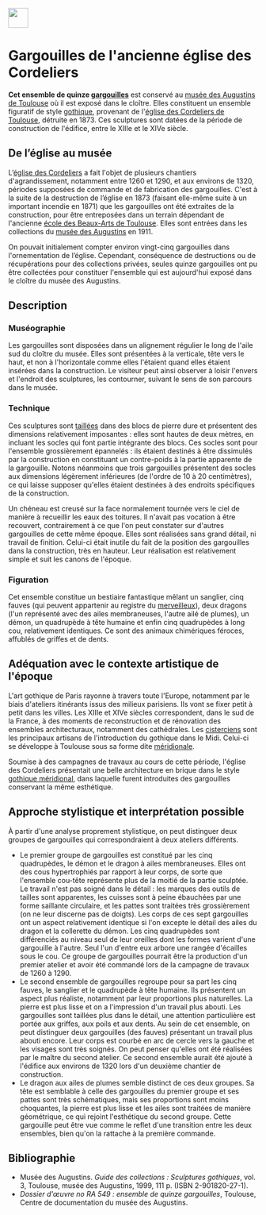 <a href="https://juncture-digital.org"><img src="https://raw.githubusercontent.com/digitalArtHistory/recits-numeriques/main/images/btn_juncture.svg" style="height:40px"></a>

<param ve-config 
       title="depart" 
       banner="/images/ViennaDioscoridesFolio483vBirds.jpg" 
       layout="vertical">

# Gargouilles de l'ancienne église des Cordeliers

<!-- source : https://fr.wikipedia.org/wiki/Gargouilles_de_l%27ancienne_%C3%A9glise_des_Cordeliers -->

**Cet ensemble de quinze [gargouilles](https://fr.wikipedia.org/wiki/Gargouilles)** est conservé au [musée des Augustins de Toulouse](https://fr.wikipedia.org/wiki/Mus%C3%A9e_des_Augustins_de_Toulouse) où il est exposé dans le cloître. Elles constituent un ensemble figuratif de style [gothique](https://fr.wikipedia.org/wiki/Art_gothique), provenant de l'[église des Cordeliers de Toulouse](https://fr.wikipedia.org/wiki/%C3%89glise_des_Cordeliers_de_Toulouse), détruite en 1873. Ces sculptures sont datées de la période de construction de l'édifice, entre le XIIIe et le XIVe siècle. 

## De l’église au musée

L’[église des Cordeliers](https://fr.wikipedia.org/wiki/%C3%89glise_des_Cordeliers_de_Toulouse) a fait l'objet de plusieurs chantiers d'agrandissement, notamment entre 1260 et 1290, et aux environs de 1320, périodes supposées de commande et de fabrication des gargouilles. C'est à la suite de la destruction de l’église en 1873 (faisant elle-même suite à un important incendie en 1871) que les gargouilles ont été extraites de la construction, pour être entreposées dans un terrain dépendant de l'ancienne [école des Beaux-Arts de Toulouse](https://fr.wikipedia.org/wiki/%C3%89cole_sup%C3%A9rieure_des_beaux-arts_de_Toulouse). Elles sont entrées dans les collections du [musée des Augustins](https://fr.wikipedia.org/wiki/Mus%C3%A9e_des_Augustins_de_Toulouse) en 1911.

On pouvait initialement compter environ vingt-cinq gargouilles dans l'ornementation de l’église. Cependant, conséquence de destructions ou de récupérations pour des collections privées, seules quinze gargouilles ont pu être collectées pour constituer l'ensemble qui est aujourd'hui exposé dans le cloître du musée des Augustins. 

## Description

### Muséographie

Les gargouilles sont disposées dans un alignement régulier le long de l'aile sud du cloître du musée. Elles sont présentées à la verticale, tête vers le haut, et non à l'horizontale comme elles l'étaient quand elles étaient insérées dans la construction. Le visiteur peut ainsi observer à loisir l'envers et l'endroit des sculptures, les contourner, suivant le sens de son parcours dans le musée. 

### Technique

Ces sculptures sont [taillées](https://fr.wikipedia.org/wiki/Sculpture#Taille.2C_modelage.2C_assemblage.2C_st.C3.A9r.C3.A9olithographie) dans des blocs de pierre dure et présentent des dimensions relativement imposantes : elles sont hautes de deux mètres, en incluant les socles qui font partie intégrante des blocs. Ces socles sont pour l'ensemble grossièrement épannelés : ils étaient destinés à être dissimulés par la construction en constituant un contre-poids à la partie apparente de la gargouille. Notons néanmoins que trois gargouilles présentent des socles aux dimensions légèrement inférieures (de l'ordre de 10 à 20 centimètres), ce qui laisse supposer qu'elles étaient destinées à des endroits spécifiques de la construction.

Un chéneau est creusé sur la face normalement tournée vers le ciel de manière à recueillir les eaux des toitures. Il n'avait pas vocation à être recouvert, contrairement à ce que l'on peut constater sur d'autres gargouilles de cette même époque. Elles sont réalisées sans grand détail, ni travail de finition. Celui-ci était inutile du fait de la position des gargouilles dans la construction, très en hauteur. Leur réalisation est relativement simple et suit les canons de l'époque. 

### Figuration

Cet ensemble constitue un bestiaire fantastique mêlant un sanglier, cinq fauves (qui peuvent appartenir au registre du [merveilleux](https://fr.wikipedia.org/wiki/Merveilleux)), deux dragons (l'un représenté avec des ailes membraneuses, l'autre ailé de plumes), un démon, un quadrupède à tête humaine et enfin cinq quadrupèdes à long cou, relativement identiques. Ce sont des animaux chimériques féroces, affublés de griffes et de dents. 

## Adéquation avec le contexte artistique de l'époque

L'art gothique de Paris rayonne à travers toute l'Europe, notamment par le biais d'ateliers itinérants issus des milieux parisiens. Ils vont se fixer petit à petit dans les villes. Les XIIIe et XIVe siècles correspondent, dans le sud de la France, à des moments de reconstruction et de rénovation des ensembles architecturaux, notamment des cathédrales. Les [cisterciens](https://fr.wikipedia.org/wiki/Cisterciens) sont les principaux artisans de l'introduction du gothique dans le Midi. Celui-ci se développe à Toulouse sous sa forme dite [méridionale](https://fr.wikipedia.org/wiki/Gothique_m%C3%A9ridional).

Soumise à des campagnes de travaux au cours de cette période, l'église des Cordeliers présentait une belle architecture en brique dans le style [gothique méridional](https://fr.wikipedia.org/wiki/Gothique_m%C3%A9ridional), dans laquelle furent introduites des gargouilles conservant la même esthétique. 

## Approche stylistique et interprétation possible

À partir d'une analyse proprement stylistique, on peut distinguer deux groupes de gargouilles qui correspondraient à deux ateliers différents.

- Le premier groupe de gargouilles est constitué par les cinq quadrupèdes, le démon et le dragon à ailes membraneuses. Elles ont des cous hypertrophiés par rapport à leur corps, de sorte que l'ensemble cou-tête représente plus de la moitié de la partie sculptée. Le travail n'est pas soigné dans le détail : les marques des outils de tailles sont apparentes, les cuisses sont à peine ébauchées par une forme saillante circulaire, et les pattes sont traitées très grossièrement (on ne leur discerne pas de doigts). Les corps de ces sept gargouilles ont un aspect relativement identique si l'on excepte le détail des ailes du dragon et la collerette du démon. Les cinq quadrupèdes sont différenciés au niveau seul de leur oreilles dont les formes varient d'une gargouille à l'autre. Seul l'un d'entre eux arbore une rangée d'écailles sous le cou. Ce groupe de gargouilles pourrait être la production d'un premier atelier et avoir été commandé lors de la campagne de travaux de 1260 à 1290.
- Le second ensemble de gargouilles regroupe pour sa part les cinq fauves, le sanglier et le quadrupède à tête humaine. Ils présentent un aspect plus réaliste, notamment par leur proportions plus naturelles. La pierre est plus lisse et on a l'impression d'un travail plus abouti. Les gargouilles sont taillées plus dans le détail, une attention particulière est portée aux griffes, aux poils et aux dents. Au sein de cet ensemble, on peut distinguer deux gargouilles (des fauves) présentant un travail plus abouti encore. Leur corps est courbé en arc de cercle vers la gauche et les visages sont très soignés. On peut penser qu'elles ont été réalisées par le maître du second atelier. Ce second ensemble aurait été ajouté à l'édifice aux environs de 1320 lors d'un deuxième chantier de construction.
- Le dragon aux ailes de plumes semble distinct de ces deux groupes. Sa tête est semblable à celle des gargouilles du premier groupe et ses pattes sont très schématiques, mais ses proportions sont moins choquantes, la pierre est plus lisse et les ailes sont traitées de manière géométrique, ce qui rejoint l'esthétique du second groupe. Cette gargouille peut être vue comme le reflet d'une transition entre les deux ensembles, bien qu'on la rattache à la première commande.


## Bibliographie

- Musée des Augustins. *Guide des collections : Sculptures gothiques*, vol. 3, Toulouse, musée des Augustins, 1999, 111 p. (ISBN 2-901820-27-1).
- *Dossier d'œuvre no RA 549 : ensemble de quinze gargouilles*, Toulouse, Centre de documentation du musée des Augustins.


